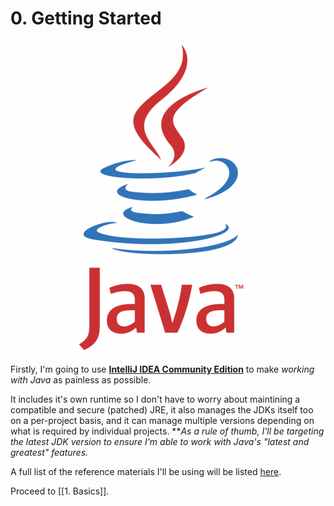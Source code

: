 # 0. Getting Started

![The java Logo](./img/java.png)

Firstly, I'm going to use [**IntelliJ IDEA Community Edition**](https://www.jetbrains.com/idea/) to make *working with Java* as painless as possible.

It includes it's own runtime so I don't have to worry about maintining a compatible and secure (patched) JRE, it also manages the JDKs itself too on a per-project basis, and it can manage multiple versions depending on what is required by individual projects. ***As a rule of thumb, I'll be targeting the latest JDK version to ensure I'm able to work with Java's "latest and greatest" features.*

A full list of the reference materials I'll be using will be listed [here](References).

Proceed to [[1. Basics]].
